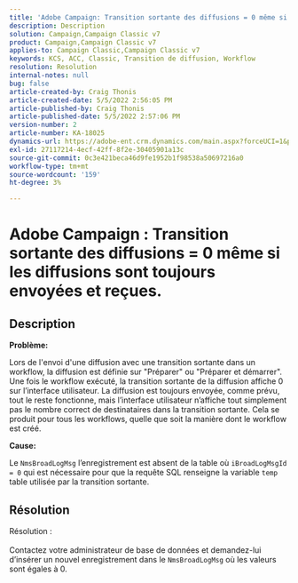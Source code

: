 ```yaml
---
title: 'Adobe Campaign: Transition sortante des diffusions = 0 même si les diffusions sont toujours envoyées et reçues.'
description: Description
solution: Campaign,Campaign Classic v7
product: Campaign,Campaign Classic v7
applies-to: Campaign Classic,Campaign Classic v7
keywords: KCS, ACC, Classic, Transition de diffusion, Workflow
resolution: Resolution
internal-notes: null
bug: false
article-created-by: Craig Thonis
article-created-date: 5/5/2022 2:56:05 PM
article-published-by: Craig Thonis
article-published-date: 5/5/2022 2:57:06 PM
version-number: 2
article-number: KA-18025
dynamics-url: https://adobe-ent.crm.dynamics.com/main.aspx?forceUCI=1&pagetype=entityrecord&etn=knowledgearticle&id=9f658e78-83cc-ec11-a7b5-6045bd00d995
exl-id: 27117214-4ecf-42ff-8f2e-30405901a13c
source-git-commit: 0c3e421beca46d9fe1952b1f98538a50697216a0
workflow-type: tm+mt
source-wordcount: '159'
ht-degree: 3%

---
```


# Adobe Campaign : Transition sortante des diffusions = 0 même si les diffusions sont toujours envoyées et reçues.

## Description


<b>Problème:</b>

Lors de l&#39;envoi d&#39;une diffusion avec une transition sortante dans un workflow, la diffusion est définie sur &quot;Préparer&quot; ou &quot;Préparer et démarrer&quot;. Une fois le workflow exécuté, la transition sortante de la diffusion affiche 0 sur l’interface utilisateur. La diffusion est toujours envoyée, comme prévu, tout le reste fonctionne, mais l’interface utilisateur n’affiche tout simplement pas le nombre correct de destinataires dans la transition sortante. Cela se produit pour tous les workflows, quelle que soit la manière dont le workflow est créé.



<b>Cause:</b>

Le `NmsBroadLogMsg` l’enregistrement est absent de la table où `iBroadLogMsgId = 0` qui est nécessaire pour que la requête SQL renseigne la variable `temp` table utilisée par la transition sortante.


## Résolution

Résolution :<br><br>
Contactez votre administrateur de base de données et demandez-lui d’insérer un nouvel enregistrement dans le `NmsBroadLogMsg` où les valeurs sont égales à 0.

